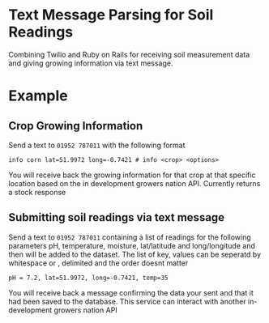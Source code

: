 # Text Message Parsing for Soil Readings

Combining Twilio and Ruby on Rails for receiving soil measurement data and giving growing information via text message.

# Example

## Crop Growing Information

Send a text to ``01952 787011`` with the following format

    info corn lat=51.9972 long=-0.7421 # info <crop> <options>
    
You will receive back the growing information for that crop at that specific location based on the in development growers nation API. Currently returns a stock response

## Submitting soil readings via text message

Send a text to ``01952 787011`` containing a list of readings for the following parameters pH, temperature, moisture, lat/latitude and long/longitude and then will be added to the dataset. The list of key, values can be seperatd by whitespace or , delimited and the order doesnt matter

    pH = 7.2, lat=51.9972, long=-0.7421, temp=35
    
You will receive back a message confirming the data your sent and that it had been saved to the database. This service can interact with another in-development growers nation API
    



    
    